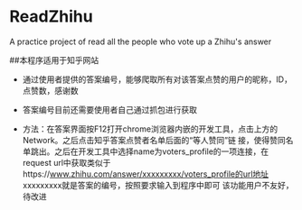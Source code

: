 # ReadZhihu
A practice project of read all the people who vote up a Zhihu's answer

##本程序适用于知乎网站
* 通过使用者提供的答案编号，能够爬取所有对该答案点赞的用户的昵称，ID，点赞数，感谢数

* 答案编号目前还需要使用者自己通过抓包进行获取
* 方法：在答案界面按F12打开chrome浏览器内嵌的开发工具，点击上方的Network。之后点击知乎答案点赞者名单后面的“等人赞同”链
接，使得赞同名单跳出。之后在开发工具中选择name为voters_profile的一项连接，在request url中获取类似于https://www.zhihu.com/answer/xxxxxxxxx/voters_profile的url地址
xxxxxxxxx就是答案的编号，按照要求输入到程序中即可
该功能用户不友好，待改进
